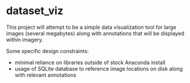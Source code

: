 # dataset_viz

This project will attempt to be a simple data visualization tool for large images (several megabytes) along with annotations that will be displayed within imagery.

Some specific design constraints:
- minimal reliance on libraries outside of stock Anaconda install
- usage of SQLite database to reference image locations on disk along with relevant annotations
